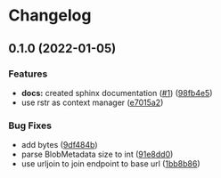 # Changelog

## 0.1.0 (2022-01-05)


### Features

* **docs:** created sphinx documentation ([#1](https://github.com/giuppep/rstr-client/issues/1)) ([98fb4e5](https://github.com/giuppep/rstr-client/commit/98fb4e561372b8a5855067f0b6fad2afa0967a36))
* use rstr as context manager ([e7015a2](https://github.com/giuppep/rstr-client/commit/e7015a2432c48b52f19f1b6ef55a9fc14c469ce1))


### Bug Fixes

* add bytes ([9df484b](https://github.com/giuppep/rstr-client/commit/9df484b118194aad77894faa1451302ac044e488))
* parse BlobMetadata size to int ([91e8dd0](https://github.com/giuppep/rstr-client/commit/91e8dd018a46e19c091a6b38419dcbee93456cd3))
* use urljoin to join endpoint to base url ([1bb8b86](https://github.com/giuppep/rstr-client/commit/1bb8b8624970dde9c13a0902f1c773a58da10bbb))
